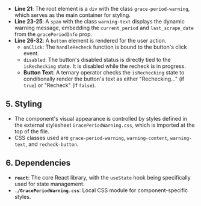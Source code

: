 -   **Line 21**: The root element is a `div` with the class `grace-period-warning`, which serves as the main container for styling.
-   **Line 23-25**: A `span` with the class `warning-text` displays the dynamic warning message, embedding the `current_period` and `last_scrape_date` from the `gracePeriodInfo` prop.
-   **Line 26-32**: A `button` element is rendered for the user action.
    -   `onClick`: The `handleRecheck` function is bound to the button's click event.
    -   `disabled`: The button's disabled status is directly tied to the `isRechecking` state. It is disabled while the recheck is in progress.
    -   **Button Text**: A ternary operator checks the `isRechecking` state to conditionally render the button's text as either "Rechecking..." (if `true`) or "Recheck" (if `false`).

## 5. Styling

-   The component's visual appearance is controlled by styles defined in the external stylesheet `GracePeriodWarning.css`, which is imported at the top of the file.
-   CSS classes used are `grace-period-warning`, `warning-content`, `warning-text`, and `recheck-button`.

## 6. Dependencies

-   **`react`**: The core React library, with the `useState` hook being specifically used for state management.
-   **`./GracePeriodWarning.css`**: Local CSS module for component-specific styles.